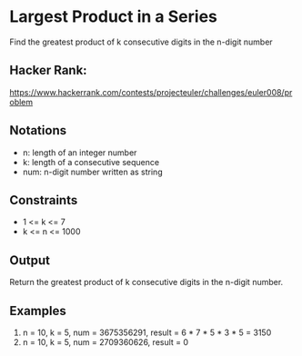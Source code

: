 # Largest Product in a Series

Find the greatest product of k consecutive digits in the n-digit number

## Hacker Rank: 

https://www.hackerrank.com/contests/projecteuler/challenges/euler008/problem

## Notations

- n: length of an integer number
- k: length of a consecutive sequence
- num: n-digit number written as string

## Constraints

- 1 <= k <= 7
- k <= n <= 1000

## Output

Return the greatest product of k consecutive digits in the n-digit number.


## Examples

1) n = 10, k = 5, num = 3675356291, result = 6 * 7 * 5 * 3 * 5 = 3150
2) n = 10, k = 5, num = 2709360626, result = 0
